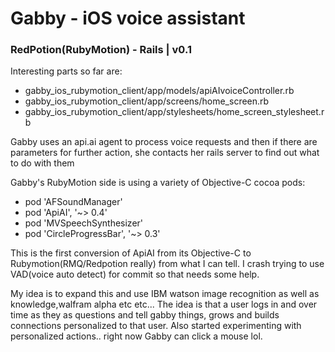 # Gabby - iOS voice assistant
### RedPotion(RubyMotion) - Rails | v0.1

<p>Interesting parts so far are:</p>
<ul>
<li>gabby_ios_rubymotion_client/app/models/apiAIvoiceController.rb</li>
<li>gabby_ios_rubymotion_client/app/screens/home_screen.rb</li>
<li>gabby_ios_rubymotion_client/app/stylesheets/home_screen_stylesheet.rb</li>
</ul>

<p>Gabby uses an api.ai agent to process voice requests and then if there
are parameters for further action, she contacts her rails server to
find out what to do with them</p>

<p>Gabby's RubyMotion side is using a variety of Objective-C cocoa pods:</p>
<ul>
<li>pod 'AFSoundManager'</li>
<li>pod 'ApiAI', '~> 0.4'</li>
<li>pod 'MVSpeechSynthesizer'</li>
<li>pod 'CircleProgressBar', '~> 0.3'</li>
</ul>
This is the first conversion of ApiAI from its Objective-C to Rubymotion(RMQ/Redpotion really) from
what I can tell. I crash trying to use VAD(voice auto detect) for commit so
that needs some help.

<p>My idea is to expand this and use IBM watson image recognition as well
as knowledge,walfram alpha etc etc... The idea is that a user logs
in and over time as they as questions and tell gabby things, grows and builds
connections personalized to that user. Also started experimenting with
personalized actions.. right now Gabby can click a mouse lol.</p>
